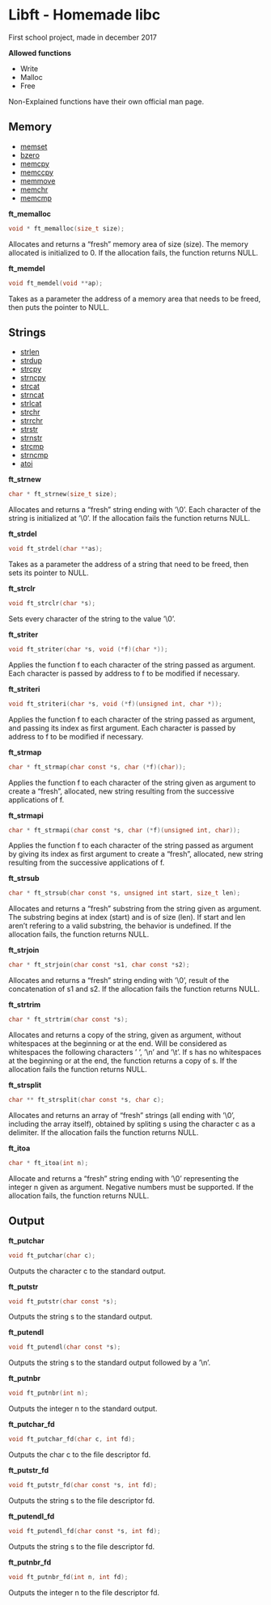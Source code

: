 # Libft - Homemade libc
First school project, made in december 2017

**Allowed functions**
- Write
- Malloc
- Free

Non-Explained functions have their own official man page.

## Memory
- [memset](http://manpagesfr.free.fr/man/man3/memset.3.html)
- [bzero](http://manpagesfr.free.fr/man/man3/bzero.3.html)
- [memcpy](http://manpagesfr.free.fr/man/man3/memcpy.3.html)
- [memccpy](http://manpagesfr.free.fr/man/man3/memccpy.3.html)
- [memmove](http://manpagesfr.free.fr/man/man3/memmove.3.html)
- [memchr](http://manpagesfr.free.fr/man/man3/memchr.3.html)
- [memcmp](http://manpagesfr.free.fr/man/man3/memcmp.3.html)

**ft_memalloc**
```C
void * ft_memalloc(size_t size);
```
Allocates and returns a “fresh” memory area of size (size).
The memory allocated is initialized to 0. If the allocation fails, the function returns NULL.

**ft_memdel**
```C
void ft_memdel(void **ap);
```
Takes as a parameter the address of a memory area that needs
to be freed, then puts the pointer to NULL.

## Strings

- [strlen](http://manpagesfr.free.fr/man/man3/strlen.3.html)
- [strdup](http://manpagesfr.free.fr/man/man3/strdup.3.html)
- [strcpy](http://manpagesfr.free.fr/man/man3/strcpy.3.html)
- [strncpy](http://manpagesfr.free.fr/man/man3/strcpy.3.html)
- [strcat](http://manpagesfr.free.fr/man/man3/strcat.3.html)
- [strncat](http://manpagesfr.free.fr/man/man3/strcat.3.html)
- [strlcat](https://linux.die.net/man/3/strlcat)
- [strchr](http://manpagesfr.free.fr/man/man3/strchr.3.html)
- [strrchr](http://manpagesfr.free.fr/man/man3/strchr.3.html)
- [strstr](http://manpagesfr.free.fr/man/man3/strstr.3.html)
- [strnstr](https://www.freebsd.org/cgi/man.cgi?query=strnstr&sektion=3)
- [strcmp](http://manpagesfr.free.fr/man/man3/strcmp.3.html)
- [strncmp](http://manpagesfr.free.fr/man/man3/strcmp.3.html)
- [atoi](http://manpagesfr.free.fr/man/man3/atoi.3.html)

**ft_strnew**
```C
char * ft_strnew(size_t size);
```
Allocates and returns a “fresh” string ending with ’\0’. Each character of the string is initialized at
’\0’. If the allocation fails the function returns NULL.

**ft_strdel**
```C
void ft_strdel(char **as);
```
Takes as a parameter the address of a string that need to be
freed, then sets its pointer to NULL.

**ft_strclr**
```C
void ft_strclr(char *s);
```
Sets every character of the string to the value ’\0’.

**ft_striter**
```C
void ft_striter(char *s, void (*f)(char *));
```
Applies the function f to each character of the string passed
as argument. Each character is passed by address to f to be
modified if necessary.

**ft_striteri**
```C
void ft_striteri(char *s, void (*f)(unsigned int, char *));
```
Applies the function f to each character of the string passed
as argument, and passing its index as first argument. Each
character is passed by address to f to be modified if necessary.

**ft_strmap**
```C
char * ft_strmap(char const *s, char (*f)(char));
```
Applies the function f to each character of the string given
as argument to create a “fresh”, allocated, new string
resulting from the successive applications of f.

**ft_strmapi**
```C
char * ft_strmapi(char const *s, char (*f)(unsigned int, char));
```
Applies the function f to each character of the string passed
as argument by giving its index as first argument to create a
“fresh”, allocated, new string resulting from the successive applications of f.

**ft_strsub**
```C
char * ft_strsub(char const *s, unsigned int start, size_t len);
```
Allocates and returns a “fresh” substring from the string given as argument.
The substring begins at index (start) and is of size (len). 
If start and len aren’t refering to a valid substring, the behavior is undefined. If the
allocation fails, the function returns NULL.

**ft_strjoin**
```C
char * ft_strjoin(char const *s1, char const *s2);
```
Allocates and returns a “fresh” string ending with ’\0’, result of the concatenation of s1 and s2. If
the allocation fails the function returns NULL.

**ft_strtrim**
```C
char * ft_strtrim(char const *s);
```
Allocates and returns a copy of the string,
given as argument, without whitespaces at the beginning or at
the end. Will be considered as whitespaces the
following characters ’ ’, ’\n’ and ’\t’. If s has no whitespaces at the beginning or at the end, the function returns a
copy of s. If the allocation fails the function returns NULL.

**ft_strsplit**
```C
char ** ft_strsplit(char const *s, char c);
```
Allocates and returns an array of “fresh”
strings (all ending with ’\0’, including the array itself), obtained by spliting s using the character c as a delimiter.
If the allocation fails the function returns NULL.

**ft_itoa**
```C
char * ft_itoa(int n);
```
Allocate and returns a “fresh” string ending with ’\0’ representing the integer n given as argument.
Negative numbers must be supported. If the allocation fails,
the function returns NULL.

## Output

**ft_putchar**
```C
void ft_putchar(char c);
```
Outputs the character c to the standard output.

**ft_putstr**
```C
void ft_putstr(char const *s);
```
Outputs the string s to the standard output.

**ft_putendl**
```C
void ft_putendl(char const *s);
```
Outputs the string s to the standard output followed by a ’\n’.

**ft_putnbr**
```C
void ft_putnbr(int n);
```
Outputs the integer n to the standard output.

**ft_putchar_fd**
```C
void ft_putchar_fd(char c, int fd);
```
Outputs the char c to the file descriptor fd.

**ft_putstr_fd**
```C
void ft_putstr_fd(char const *s, int fd);
```
Outputs the string s to the file descriptor fd.

**ft_putendl_fd**
```C
void ft_putendl_fd(char const *s, int fd);
```
Outputs the string s to the file descriptor fd.

**ft_putnbr_fd**
```C
void ft_putnbr_fd(int n, int fd);
```
Outputs the integer n to the file descriptor fd.
